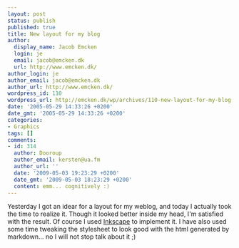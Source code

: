 ```yaml
---
layout: post
status: publish
published: true
title: New layout for my blog
author:
  display_name: Jacob Emcken
  login: je
  email: jacob@emcken.dk
  url: http://www.emcken.dk/
author_login: je
author_email: jacob@emcken.dk
author_url: http://www.emcken.dk/
wordpress_id: 110
wordpress_url: http://emcken.dk/wp/archives/110-new-layout-for-my-blog.html
date: '2005-05-29 14:33:26 +0200'
date_gmt: '2005-05-29 14:33:26 +0200'
categories:
- Graphics
tags: []
comments:
- id: 314
  author: Dooroup
  author_email: kersten@ua.fm
  author_url: ''
  date: '2009-05-03 19:23:29 +0200'
  date_gmt: '2009-05-03 18:23:29 +0200'
  content: emm... cognitively :)
---
```

Yesterday I got an idear for a layout for my weblog, and today I actually took the time to realize it. Though it  looked better inside my head, I'm satisfied with the result. Of course I used [Inkscape][] to implement it.
I have also used some time tweaking the stylesheet to look good with the html generated by markdown... no I will not stop talk about it ;)

[Inkscape]: http://www.inkscape.org/

